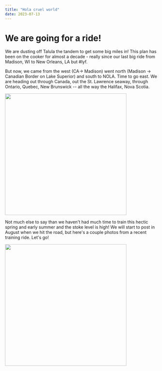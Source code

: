 ```yaml
---
title: "Hola cruel world"
date: 2023-07-13
---
```

# We are going for a ride! 

We are dusting off Talula the tandem to get some big miles in! This plan has been on the cooker for almost a decade - really since our last big ride from Madison, WI to New Orleans, LA but #lyf.

But now, we came from the west (CA-> Madison) went north (Madison -> Canadian Border on Lake Superior) and south to NOLA. Time to go east. We are heading out through Canada, out the St. Lawrence seaway, through Ontario, Quebec, New Brunswick -- all the way the Halifax, Nova Scotia. 

<img src="../_photos/theroute.png" width=400>

Not much else to say than we haven't had much time to train this hectic spring and early summer and the stoke level is high! We will start to post in August when we hit the road, but here's a couple photos from a recent training ride. Let's go!

<img src="../_photos/training.png" width=400>

